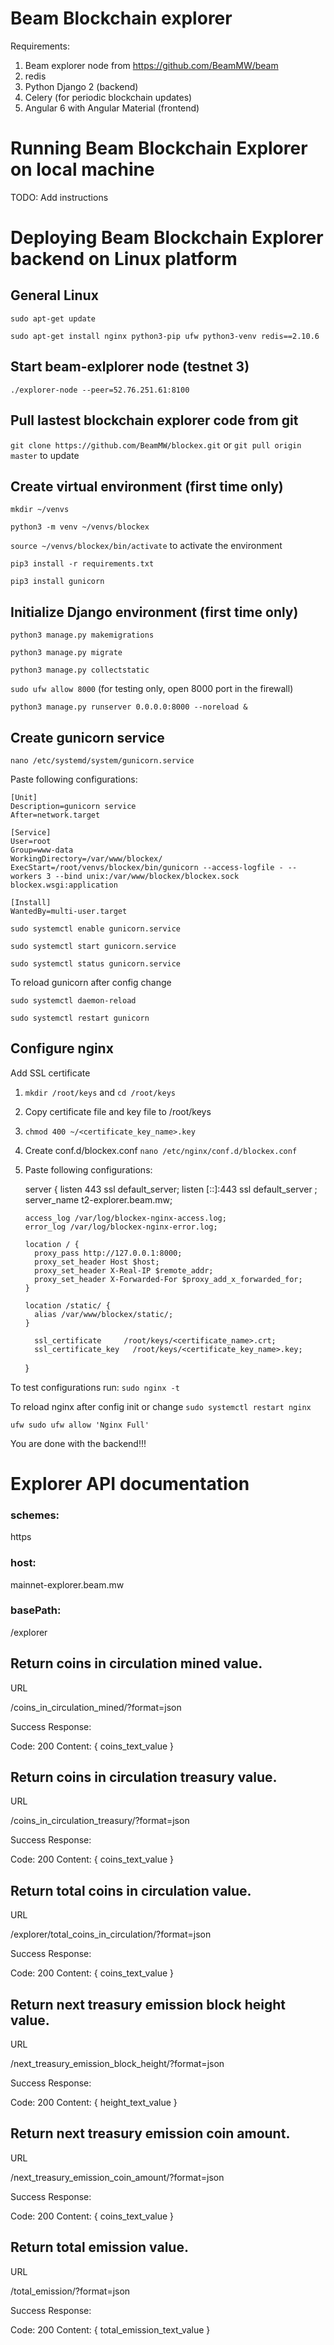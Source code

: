 # Beam Blockchain explorer 

Requirements:

1. Beam explorer node from https://github.com/BeamMW/beam
2. redis
3. Python Django 2 (backend)
4. Celery (for periodic blockchain updates)
5. Angular 6 with Angular Material (frontend)

# Running Beam Blockchain Explorer on local machine

TODO: Add instructions

# Deploying Beam Blockchain Explorer backend on Linux platform

## General Linux 

`sudo apt-get update`

`sudo apt-get install nginx python3-pip ufw python3-venv redis==2.10.6`

## Start beam-exlplorer node (testnet 3)

`./explorer-node --peer=52.76.251.61:8100`

## Pull lastest blockchain explorer code from git

`git clone https://github.com/BeamMW/blockex.git` or
`git pull origin master` to update


## Create virtual environment (first time only)

`mkdir ~/venvs`

`python3 -m venv ~/venvs/blockex`

`source ~/venvs/blockex/bin/activate` to activate the environment

`pip3 install -r requirements.txt`

`pip3 install gunicorn`

## Initialize Django environment (first time only)


`python3 manage.py makemigrations`

`python3 manage.py migrate`

`python3 manage.py collectstatic`

`sudo ufw allow 8000` (for testing only, open 8000 port in the firewall)

`python3 manage.py runserver 0.0.0.0:8000 --noreload &`

## Create gunicorn service

`nano /etc/systemd/system/gunicorn.service`

Paste following configurations:

    [Unit]
    Description=gunicorn service
    After=network.target
    
    [Service]
    User=root
    Group=www-data
    WorkingDirectory=/var/www/blockex/
    ExecStart=/root/venvs/blockex/bin/gunicorn --access-logfile - --workers 3 --bind unix:/var/www/blockex/blockex.sock blockex.wsgi:application
    
    [Install]
    WantedBy=multi-user.target



`sudo systemctl enable gunicorn.service`

`sudo systemctl start gunicorn.service`

`sudo systemctl status gunicorn.service`

To reload gunicorn after config change

`sudo systemctl daemon-reload`

`sudo systemctl restart gunicorn`

## Configure nginx

Add SSL certificate

1. `mkdir /root/keys` and `cd /root/keys`
2. Copy certificate file and key file to /root/keys
3. `chmod 400 ~/<certificate_key_name>.key`
4. Create conf.d/blockex.conf `nano /etc/nginx/conf.d/blockex.conf`
5. Paste following configurations:


     server {
       listen              443 ssl default_server;
       listen              [::]:443 ssl default_server ;
       server_name   t2-explorer.beam.mw;
     
       access_log /var/log/blockex-nginx-access.log;
       error_log /var/log/blockex-nginx-error.log;
     
       location / {
         proxy_pass http://127.0.0.1:8000;
         proxy_set_header Host $host;
         proxy_set_header X-Real-IP $remote_addr;
         proxy_set_header X-Forwarded-For $proxy_add_x_forwarded_for;
       }
     
       location /static/ {
         alias /var/www/blockex/static/;
       }
     
         ssl_certificate     /root/keys/<certificate_name>.crt;
         ssl_certificate_key   /root/keys/<certificate_key_name>.key;
     }
      
To test configurations run: `sudo nginx -t`

To reload nginx after config init or change `sudo systemctl restart nginx`

`ufw sudo ufw allow 'Nginx Full'`

You are done with the backend!!!

# Explorer API documentation 

### schemes: 
 https

### host: 
mainnet-explorer.beam.mw

### basePath: 
/explorer 

## Return coins in circulation mined value.

URL

/coins_in_circulation_mined/?format=json

Success Response:

Code: 200 
Content: { coins_text_value }

## Return coins in circulation treasury value.

URL

/coins_in_circulation_treasury/?format=json

Success Response:

Code: 200 
Content: { coins_text_value }

## Return total coins in circulation value.

URL

/explorer/total_coins_in_circulation/?format=json

Success Response:

Code: 200 
Content: { coins_text_value }

## Return next treasury emission block height value.

URL

/next_treasury_emission_block_height/?format=json

Success Response:

Code: 200 
Content: { height_text_value }

## Return next treasury emission coin amount.

URL

/next_treasury_emission_coin_amount/?format=json

Success Response:

Code: 200 
Content: { coins_text_value }

## Return total emission value.

URL

/total_emission/?format=json

Success Response:

Code: 200 
Content: { total_emission_text_value }
